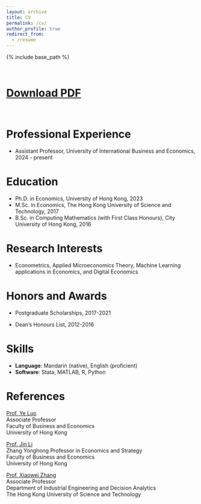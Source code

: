 ```yaml
---
layout: archive
title: CV
permalink: /cv/
author_profile: true
redirect_from:
  - /resume
---
```


{% include base_path %}

<br>

[Download PDF](https://econhanmowang.github.io/files/resume.pdf)
======

<br>

Professional Experience
======
* Assistant Professor, University of International Business and Economics, 2024 - present

Education
======
* Ph.D. in Economics, University of Hong Kong, 2023 
* M.Sc. in Economics, The Hong Kong University of Science and Technology, 2017
* B.Sc. in Computing Mathematics (with First Class Honours), City University of Hong Kong, 2016


Research Interests
======
* Econometrics, Applied Microeconomics Theory, Machine Learning applications in Economics, and Digital Economics
  
Honors and Awards
======
* Postgraduate Scholarships, 2017-2021

* Dean’s Honours List, 2012-2016


 
Skills
======
* **Language**: Mandarin (native), English (proficient)
* **Software**: Stata, MATLAB, R, Python

References
======

[Prof. Ye Luo](https://www.hkubs.hku.hk/people/ye-luo) <br>
Associate Professor  <br> 
Faculty of Business and Economics <br>
University of Hong Kong <br>

[Prof. Jin Li](https://www.hkubs.hku.hk/people/jin-li) <br>
Zhang Yonghong Professor in Economics and Strategy <br> 
Faculty of Business and Economics <br>
University of Hong Kong <br>

[Prof. Xiaowei Zhang](https://seng.hkust.edu.hk/about/people/faculty/xiaowei-zhang)<br>
Associate Professor <br>
Department of Industrial Engineering and Decision Analytics <br>
The Hong Kong University of Science and Technology <br>




  

